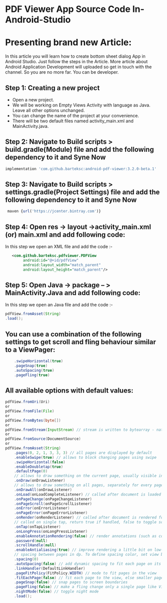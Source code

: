 # PDF Viewer App Source Code In-Android-Studio

# Presenting brand new Article:
 In this article you will learn how to create bottom sheet dialog App in Android Studio. Just follow the steps in the Article.
More article about Android Application Development will uploaded so get in touch with the channel. So you are no more far. You can be 
developer. 

## Step 1: Creating a new project

- Open a new project.
- We will be working on Empty Views Activity with language as Java. Leave all other options unchanged.
- You can change the name of the project at your convenience.
- There will be two default files named activity_main.xml and MainActivity.java.

## Step 2: Navigate to Build scripts > build.gradle(Module) file and add the following dependency to it and Syne Now
```js
implementation 'com.github.barteksc:android-pdf-viewer:3.2.0-beta.1'
```

## Step 3: Navigate to Build scripts > settings.gradle(Project Settings) file and add the following dependency to it and Syne Now
```js
 maven {url('https://jcenter.bintray.com')}
```

## Step 4: Open res -> layout ->activity_main.xml (or) main.xml and add following code:

In this step we open an XML file and add the code :-
```xml
   <com.github.barteksc.pdfviewer.PDFView
        android:id="@+id/pdfView"
        android:layout_width="match_parent"
        android:layout_height="match_parent"/>
```
## Step 5: Open Java -> package – > MainActivity.Java and add following code:

In this step we open an Java file and add the code :-
```java
pdfView.fromAsset(String)
.load();
```
## You can use a combination of the following settings to get scroll and fling behaviour similar to a ViewPager:
```java
    .swipeHorizontal(true)
    .pageSnap(true)
    .autoSpacing(true)
    .pageFling(true)
```
## All available options with default values:
```java
pdfView.fromUri(Uri)
or
pdfView.fromFile(File)
or
pdfView.fromBytes(byte[])
or
pdfView.fromStream(InputStream) // stream is written to bytearray - native code cannot use Java Streams
or
pdfView.fromSource(DocumentSource)
or
pdfView.fromAsset(String)
    .pages(0, 2, 1, 3, 3, 3) // all pages are displayed by default
    .enableSwipe(true) // allows to block changing pages using swipe
    .swipeHorizontal(false)
    .enableDoubletap(true)
    .defaultPage(0)
    // allows to draw something on the current page, usually visible in the middle of the screen
    .onDraw(onDrawListener)
    // allows to draw something on all pages, separately for every page. Called only for visible pages
    .onDrawAll(onDrawListener)
    .onLoad(onLoadCompleteListener) // called after document is loaded and starts to be rendered
    .onPageChange(onPageChangeListener)
    .onPageScroll(onPageScrollListener)
    .onError(onErrorListener)
    .onPageError(onPageErrorListener)
    .onRender(onRenderListener) // called after document is rendered for the first time
    // called on single tap, return true if handled, false to toggle scroll handle visibility
    .onTap(onTapListener)
    .onLongPress(onLongPressListener)
    .enableAnnotationRendering(false) // render annotations (such as comments, colors or forms)
    .password(null)
    .scrollHandle(null)
    .enableAntialiasing(true) // improve rendering a little bit on low-res screens
    // spacing between pages in dp. To define spacing color, set view background
    .spacing(0)
    .autoSpacing(false) // add dynamic spacing to fit each page on its own on the screen
    .linkHandler(DefaultLinkHandler)
    .pageFitPolicy(FitPolicy.WIDTH) // mode to fit pages in the view
    .fitEachPage(false) // fit each page to the view, else smaller pages are scaled relative to largest page.
    .pageSnap(false) // snap pages to screen boundaries
    .pageFling(false) // make a fling change only a single page like ViewPager
    .nightMode(false) // toggle night mode
    .load();
```
